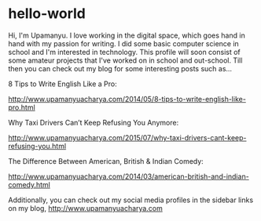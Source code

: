 # hello-world
Hi, I'm Upamanyu. 
I love working in the digital space, which goes hand in hand with my passion for writing.
I did some basic computer science in school and I'm interested in technology.
This profile will soon consist of some amateur projects that I've worked on in school and out-school.
Till then you can check out my blog for some interesting posts such as...

8 Tips to Write English Like a Pro: 

http://www.upamanyuacharya.com/2014/05/8-tips-to-write-english-like-pro.html

Why Taxi Drivers Can’t Keep Refusing You Anymore: 

http://www.upamanyuacharya.com/2015/07/why-taxi-drivers-cant-keep-refusing-you.html

The Difference Between American, British & Indian Comedy: 

http://www.upamanyuacharya.com/2014/03/american-british-and-indian-comedy.html

Additionally, you can check out my social media profiles in the sidebar links on my blog, http://www.upamanyuacharya.com
